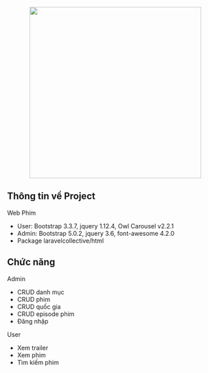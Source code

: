 <p align="center"><a href="https://laravel.com" target="_blank"><img src="https://raw.githubusercontent.com/laravel/art/master/logo-lockup/5%20SVG/2%20CMYK/1%20Full%20Color/laravel-logolockup-cmyk-red.svg" width="400"></a></p>


## Thông tin về Project

Web Phim
- User: Bootstrap 3.3.7, jquery 1.12.4, Owl Carousel v2.2.1
- Admin: Bootstrap 5.0.2, jquery 3.6, font-awesome 4.2.0
- Package laravelcollective/html

## Chức năng
Admin
- CRUD danh mục
- CRUD phim
- CRUD quốc gia
- CRUD episode phim
- Đăng nhập

User
- Xem trailer
- Xem phim
- Tìm kiếm phim